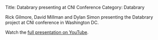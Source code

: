Title: Databrary presenting at CNI Conference
Category: Databrary

Rick Gilmore, David Millman and Dylan Simon presenting the Databrary project at CNI conference in Washington DC. 

Watch the [full presentation on YouTube](http://www.youtube.com/watch?v=-Y4A2Pw_7AM&list=UUPJpmAY_xANov6p_7BFNPFQ).

